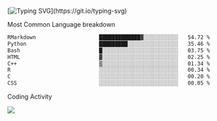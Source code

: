 [![Typing SVG](https://readme-typing-svg.demolab.com?font=Fira+Code&pause=1000&color=8873DE&width=435&lines=Hello+I'm+Ivy+Streeter!;I'm+interested+in+NGS+%26+genomics.+;Let's+connect!)](https://git.io/typing-svg)

Most Common Language breakdown
<!--START_SECTION:waka-->

```txt
RMarkdown                    █████████████▓░░░░░░░░░░░   54.72 %
Python                       █████████░░░░░░░░░░░░░░░░   35.46 %
Bash                         █░░░░░░░░░░░░░░░░░░░░░░░░   03.75 %
HTML                         ▓░░░░░░░░░░░░░░░░░░░░░░░░   02.25 %
C++                          ▒░░░░░░░░░░░░░░░░░░░░░░░░   01.34 %
R                            ░░░░░░░░░░░░░░░░░░░░░░░░░   00.34 %
C                            ░░░░░░░░░░░░░░░░░░░░░░░░░   00.20 %
CSS                          ░░░░░░░░░░░░░░░░░░░░░░░░░   00.05 %
```

<!--END_SECTION:waka-->

Coding Activity

<a href="https://wakatime.com"><img src="https://wakatime.com/share/@9a4cf014-b079-4212-8684-4134c448a44a/94244a7a-7539-445b-b904-44f5db6b74c7.png" /></a>
